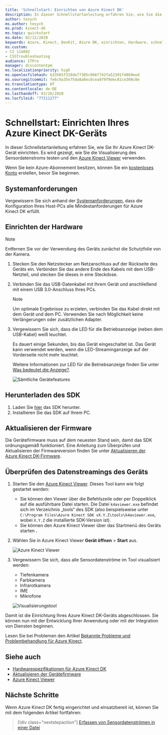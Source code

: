 ```yaml
---
title: 'Schnellstart: Einrichten von Azure Kinect DK'
description: In dieser Schnellstartanleitung erfahren Sie, wie Sie die Azure Kinect DK-Hardware einrichten.
author: tesych
ms.author: tesych
ms.prod: kinect-dk
ms.topic: quickstart
ms.date: 02/12/2020
keywords: Azure, Kinect, DevKit, Azure DK, einrichten, Hardware, schnell, USB, Strom, Viewer, Sensor, Streaming, Einrichtung, SDK, Firmware
ms.custom:
- CI 114092
- CSSTroubleshooting
audience: ITPro
manager: dcscontentpm
ms.localizationpriority: high
ms.openlocfilehash: b33565f319de77385c966f742fa52391f4869eed
ms.sourcegitcommit: fe6c9a35e75da8a0ec8cea979f9dec81ce308c0e
ms.translationtype: HT
ms.contentlocale: de-DE
ms.lasthandoff: 03/26/2020
ms.locfileid: "77211277"
---
```

# <a name="quickstart-set-up-your-azure-kinect-dk"></a>Schnellstart: Einrichten Ihres Azure Kinect DK-Geräts

In dieser Schnellstartanleitung erfahren Sie, wie Sie Ihr Azure Kinect DK-Gerät einrichten. Es wird gezeigt, wie Sie die Visualisierung des Sensordatenstroms testen und den [Azure Kinect Viewer](azure-kinect-viewer.md) verwenden.

Wenn Sie kein Azure-Abonnement besitzen, können Sie ein [kostenloses Konto](https://azure.microsoft.com/free/?WT.mc_id=A261C142F) erstellen, bevor Sie beginnen.

## <a name="system-requirements"></a>Systemanforderungen

Vergewissern Sie sich anhand der [Systemanforderungen](system-requirements.md), dass die Konfiguration Ihres Host-PCs alle Mindestanforderungen für Azure Kinect DK erfüllt.

## <a name="set-up-hardware"></a>Einrichten der Hardware

> [!NOTE]
> Entfernen Sie vor der Verwendung des Geräts zunächst die Schutzfolie von der Kamera.

1. Stecken Sie den Netzstecker am Netzanschluss auf der Rückseite des Geräts ein. Verbinden Sie das andere Ende des Kabels mit dem USB-Netzteil, und stecken Sie dieses in eine Steckdose.
2. Verbinden Sie das USB-Datenkabel mit Ihrem Gerät und anschließend mit einem USB 3.0-Anschluss Ihres PCs.
   >[!NOTE]
   >Um optimale Ergebnisse zu erzielen, verbinden Sie das Kabel direkt mit dem Gerät und dem PC. Verwenden Sie nach Möglichkeit keine Verlängerungen oder zusätzlichen Adapter.

3. Vergewissern Sie sich, dass die LED für die Betriebsanzeige (neben dem USB-Kabel) weiß leuchtet.
  
   Es dauert einige Sekunden, bis das Gerät eingeschaltet ist. Das Gerät kann verwendet werden, wenn die LED-Streaminganzeige auf der Vorderseite nicht mehr leuchtet.  

   Weitere Informationen zur LED für die Betriebsanzeige finden Sie unter [Was bedeutet die Anzeige?](hardware-specification.md#what-does-the-light-mean).

    ![Sämtliche Gerätefeatures](./media/quickstarts/full-device-features.png)

## <a name="download-the-sdk"></a>Herunterladen des SDK

1. Laden Sie [hier](sensor-sdk-download.md) das SDK herunter.
2. Installieren Sie das SDK auf Ihrem PC.

## <a name="update-firmware"></a>Aktualisieren der Firmware

Die Gerätefirmware muss auf dem neuesten Stand sein, damit das SDK ordnungsgemäß funktioniert. Eine Anleitung zum Überprüfen und Aktualisieren der Firmwareversion finden Sie unter [Aktualisieren der Azure Kinect DK-Firmware](update-device-firmware.md).

## <a name="verify-that-the-device-streams-data"></a>Überprüfen des Datenstreamings des Geräts

1. Starten Sie den [Azure Kinect Viewer](azure-kinect-viewer.md). Dieses Tool kann wie folgt gestartet werden:
   - Sie können den Viewer über die Befehlszeile oder per Doppelklick auf die ausführbare Datei starten. Die Datei `k4aviewer.exe` befindet sich im Verzeichnis „tools“ des SDK (also beispielsweise unter `C:\Program Files\Azure Kinect SDK vX.Y.Z\tools\k4aviewer.exe`, wobei `X.Y.Z` die installierte SDK-Version ist).
   - Sie können den Azure Kinect Viewer über das Startmenü des Geräts starten **.**
2. Wählen Sie in Azure Kinect Viewer **Gerät öffnen** > **Start** aus.

    ![Azure Kinect Viewer](./media/quickstarts/viewer.png)

3. Vergewissern Sie sich, dass alle Sensordatenströme im Tool visualisiert werden:
   - Tiefenkamera
   - Farbkamera
   - Infrarotkamera
   - IME
   - Mikrofone

    ![Visualisierungstool](./media/quickstarts/visualization-tool.png)

Damit ist die Einrichtung Ihres Azure Kinect DK-Geräts abgeschlossen. Sie können nun mit der Entwicklung Ihrer Anwendung oder mit der Integration von Diensten beginnen.

Lesen Sie bei Problemen den Artikel [Bekannte Probleme und Problembehandlung für Azure Kinect](troubleshooting.md).

## <a name="see-also"></a>Siehe auch

- [Hardwarespezifikationen für Azure Kinect DK](hardware-specification.md)
- [Aktualisieren der Gerätefirmware](update-device-firmware.md)
- [Azure Kinect Viewer](azure-kinect-viewer.md)

## <a name="next-steps"></a>Nächste Schritte

Wenn Azure Kinect DK fertig eingerichtet und einsatzbereit ist, können Sie mit dem folgenden Artikel fortfahren:
> [!div class="nextstepaction"]
> [Erfassen von Sensordatenströmen in einer Datei](record-sensor-streams-file.md)
